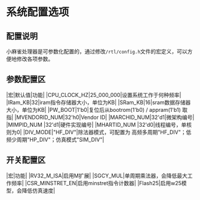 # 系统配置选项 

## 配置说明
小麻雀处理器是可参数化配置的，通过修改`/rtl/config.h`文件的宏定义，可以方便地修改各项参数。  

## 参数配置区
|宏|默认值|功能|
|CPU_CLOCK_HZ|25_000_000|设置系统工作于何种频率|
|IRam_KB|32|iram指令存储器大小，单位为KB|
|SRam_KB|16|sram数据存储器大小，单位为KB|
|PW_BOOT|1'b0|复位后从bootrom(1'b0) / appram(1'b1) 取指|
|MVENDORID_NUM|32'h0|Vendor ID|
|MARCHID_NUM|32'd1|微架构编号|
|MIMPID_NUM |32'd1|硬件实现编号|
|MHARTID_NUM |32'd0|线程编号，单核则为0|
|DIV_MODE|"HF_DIV"|除法器模式，可配置为 高频多周期"HF_DIV"；低频少周期"HP_DIV"；仿真模式"SIM_DIV"|

## 开关配置区
|宏|功能|
|RV32_M_ISA|启用M扩展|
|SGCY_MUL|单周期乘法器，会降低最大工作频率|
|CSR_MINSTRET_EN|启用minstret指令计数器|
|Flash25|启用w25模型，会降低仿真速度|

